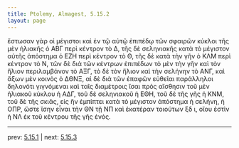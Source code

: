 ```yaml
---
title: Ptolemy, Almagest, 5.15.2
layout: page
---
```


ἔστωσαν γὰρ οἱ μέγιστοι καὶ ἐν τῷ αὐτῷ ἐπιπέδῳ τῶν σφαιρῶν κύκλοι τῆς μὲν ἡλιακῆς ὁ ΑΒΓ περὶ κέντρον τὸ Δ, τῆς δὲ σεληνιακῆς κατὰ τὸ μέγιστον αὐτῆς ἀπόστημα ὁ ΕΖΗ περὶ κέντρον τὸ Θ, τῆς δὲ κατὰ τὴν γῆν ὁ ΚΛΜ περὶ κέντρον τὸ Ν, τῶν δὲ διὰ τῶν κέντρων ἐπιπέδων τὸ μὲν τὴν γῆν καὶ τὸν ἥλιον περιλαμβάνον τὸ ΑΞΓ, τὸ δὲ τὸν ἥλιον καὶ τὴν σελήνην τὸ ΑΝΓ, καὶ ἄξων μὲν κοινὸς ὁ ΔΘΝΞ, αἱ δὲ διὰ τῶν ἐπαφῶν εὐθεῖαι παράλληλοι δηλονότι γιγνόμεναι καὶ ταῖς διαμέτροις ἴσαι πρὸς αἴσθησιν τοῦ μὲν ἡλιακοῦ κύκλου ἡ ΑΔΓ, τοῦ δὲ σεληνιακοῦ ἡ ΕΘΗ, τοῦ δὲ τῆς γῆς ἡ ΚΝΜ, τοῦ δὲ τῆς σκιᾶς, εἰς ἣν ἐμπίπτει κατὰ τὸ μέγιστον ἀπόστημα ἡ σελήνη, ἡ ΟΠΡ, ὥστε ἴσην εἶναι τὴν ΘΝ τῇ ΝΠ καὶ ἑκατέραν τοιούτων ξδ ι, οἵου ἐστὶν ἡ ΝΛ ἐκ τοῦ κέντρου τῆς γῆς ἑνός. 

---

prev: [5.15.1](../5.15.1/) | next: [5.15.3](../5.15.3/)

